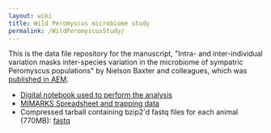 ```yaml
---
layout: wiki
title: Wild Peromyscus microbiome study
permalink: /WildPeromyscusStudy/
---
```


This is the data file repository for the manuscript, "Intra- and inter-individual variation masks inter-species variation in the microbiome of sympatric Peromyscus populations" by Nielson Baxter and colleagues, which was [published in AEM](https://aem.asm.org/content/81/1/396).

* [Digital notebook used to perform the analysis](notebook.html)
* [MIMARKS Spreadsheet and trapping data](Peromyscus_MIMARKS.xlsx)
* Compressed tarball containing bzip2\'d fastq files for each animal (770MB): [fastq](peromyscus_16S18S.tar)
